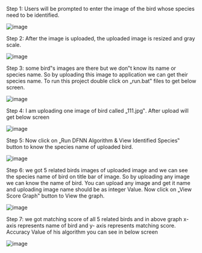 Step 1: Users will be prompted to enter the image of the bird whose species need to be identified.

![image](https://user-images.githubusercontent.com/94215854/143004108-7a2cde01-2d1a-4dba-a267-6039e0f7d82f.png)

Step 2: After the image is uploaded, the uploaded image is resized and gray scale.

![image](https://user-images.githubusercontent.com/94215854/143004467-e1577485-4c61-4534-9f83-ed34c72f90c0.png)

Step 3: some bird‟s images are there but we don‟t know its name or species name. So by uploading this image to application we can get their species name. To run this project double click on „run.bat‟ files to get below screen.

![image](https://user-images.githubusercontent.com/94215854/143004614-dfb90d5f-b4e8-4b6d-9ada-4d19c2ef6fd2.png)

Step 4: I am uploading one image of bird called „111.jpg‟. After upload will get below screen

![image](https://user-images.githubusercontent.com/94215854/143004733-fa0abd31-563b-4346-9514-273b9b99aa00.png)

Step 5: Now click on „Run DFNN Algorithm & View Identified Species‟ button to know the species name of uploaded bird.

![image](https://user-images.githubusercontent.com/94215854/143004868-a2f5c985-6778-426d-841f-f4a8d862875c.png)

Step 6:  we got 5 related birds images of uploaded image and we can see the species name of bird on title bar of image. So by uploading any image we can know the name of bird. You can upload any image and get it name and uploading image name should be as integer Value.
Now click on „View Score Graph‟ button to View the graph.

![image](https://user-images.githubusercontent.com/94215854/143004949-0da46956-1d12-41c3-af98-466da744c184.png)

Step 7:  we got matching score of all 5 related birds and in above graph x- axis represents name of bird and y- axis represents matching score.
Accuracy Value of his algorithm you can see in below screen

![image](https://user-images.githubusercontent.com/94215854/143005052-b68a049c-9e6a-4c79-bcca-6790825b1bb9.png)
